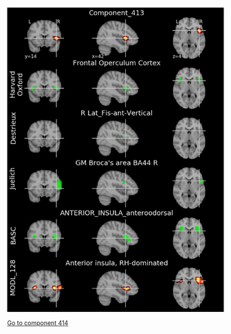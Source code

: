 


![413](preliminary/413.jpg "Component 413")

[Go to component 414](https://parietal-inria.github.io/MODL_atlas/1024/414 "Component 414")